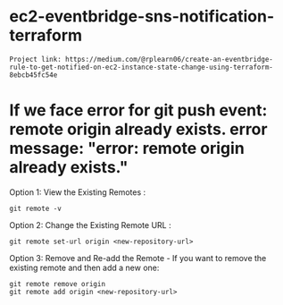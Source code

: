 # ec2-eventbridge-sns-notification-terraform


    Project link: https://medium.com/@rplearn06/create-an-eventbridge-rule-to-get-notified-on-ec2-instance-state-change-using-terraform-8ebcb45fc54e 

 # If we face error for git push event: remote origin already exists. error message: "error: remote origin already exists."

Option 1: View the Existing Remotes  :  
    
    git remote -v

Option 2: Change the Existing Remote URL : 

    git remote set-url origin <new-repository-url>

Option 3: Remove and Re-add the Remote - If you want to remove the existing remote and then add a new one:

    git remote remove origin
    git remote add origin <new-repository-url>

    
